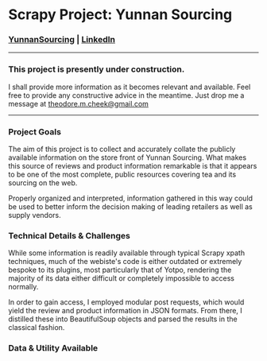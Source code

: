 # Scrapy Project: Yunnan Sourcing

### [YunnanSourcing](https://yunnansourcing.com/) | [LinkedIn](https://www.linkedin.com/in/theodorecheek)

---------------------------------------------------

### This project is presently under construction.
I shall provide more information as it becomes relevant and available.
Feel free to provide any constructive advice in the meantime. Just drop me a message at theodore.m.cheek@gmail.com

---------------------------------------------------

### Project Goals
The aim of this project is to collect and accurately collate the publicly available information on the store front of Yunnan Sourcing. What makes this source of reviews and product information remarkable is that it appears to be one of the most complete, public resources covering tea and its sourcing on the web.

Properly organized and interpreted, information gathered in this way could be used to better inform the decision making of leading retailers as well as supply vendors.

### Technical Details & Challenges
While some information is readily available through typical Scrapy xpath techniques, much of the webiste's code is either outdated or extremely bespoke to its plugins, most particularly that of Yotpo, rendering the majority of its data either difficult or completely impossible to access normally.

In order to gain access, I employed modular post requests, which would yield the review and product information in JSON formats. From there, I distilled these into BeautifulSoup objects and parsed the results in the classical fashion.

### Data & Utility Available
